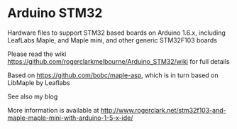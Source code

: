 Arduino STM32
=============

Hardware files to support STM32 based boards on Arduino 1.6.x, including LeafLabs Maple, and Maple mini, and other generic STM32F103 boards

Please read the wiki  https://github.com/rogerclarkmelbourne/Arduino_STM32/wiki for full details

Based on https://github.com/bobc/maple-asp, which is in turn based on LibMaple by Leaflabs

See also my blog

More information is available at http://www.rogerclark.net/stm32f103-and-maple-maple-mini-with-arduino-1-5-x-ide/
